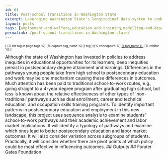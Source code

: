 ```yaml
---
id: 61
title: Post-school transitions in Washington State
excerpt: Leveraging Washington State's longitudinal data system to understand school-to-work pathways
layout: posts
tags: [employment-and-welfare,education-and-training,modelling-and-descriptives]
permalink: /post-school-transitions-in-Washington-state/
---
```

<div>
  <p style="font-size:.7em;">
    [
    {% for tag in page.tags %}
      {% capture tag_name %}{{ tag }}{% endcapture %}
      <a href="/{{ tag_name }}"><nobr>{{ tag_name }}</nobr>&nbsp;</a>
    {% endfor %}
    ]
  </p>
</div>
Although the state of Washington has invested in policies to address inequities in educational opportunities for its learners, deep inequities persist in postsecondary degree attainment and earnings. Differences in the pathways young people take from high school to postsecondary education and work may be one mechanism causing these differences in outcomes. Much attention has been paid to traditional school-to-work routes, e.g., going straight to a 4-year degree program after graduating high school, but less is known about the relative effectiveness of other types of 'non-traditional' pathways such as dual enrollment, career and technical education, and occupation skills training programs. To identify important patterns in postsecondary education and employment in this new landscape, this project uses sequence analysis to examine students' school-to-work pathways and their academic achievement and labor market implications. It will identify a typology of pathways and examine which ones lead to better postsecondary education and labor market outcomes. It will also consider variation across subgroups of students. Practically, it will consider whether there are pivot points at which policy could be most effective in influencing outcomes.
## Outputs
## Funder
Gates Foundation
